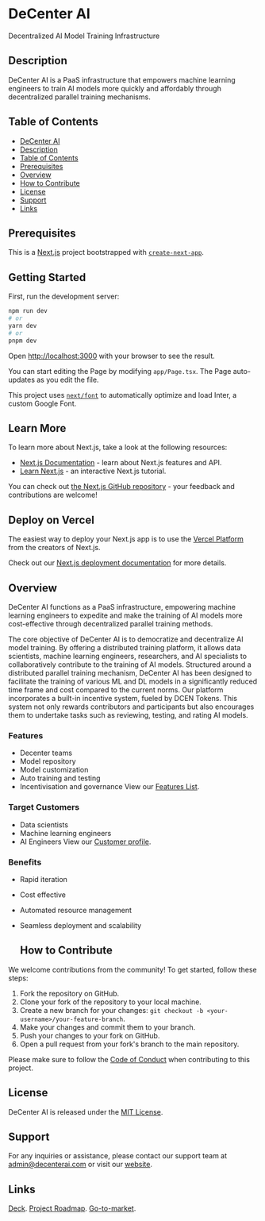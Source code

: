 # DeCenter AI

Decentralized AI Model Training Infrastructure

## Description

DeCenter AI is a PaaS infrastructure that empowers machine learning engineers to train AI models more quickly and
affordably through decentralized parallel training mechanisms.

## Table of Contents
- [DeCenter AI](#decenter-ai)
- [Description](#description)
- [Table of Contents](#table-of-contents)
- [Prerequisites](#prerequisites)
- [Overview](#overview)
- [How to Contribute](#how-to-contribute)
- [License](#license)
- [Support](#support)
- [Links](#links)

## Prerequisites

This is a [Next.js](https://nextjs.org/) project bootstrapped with [`create-next-app`](https://github.com/vercel/next.js/tree/canary/packages/create-next-app).

## Getting Started

First, run the development server:

```bash
npm run dev
# or
yarn dev
# or
pnpm dev
```

Open [http://localhost:3000](http://localhost:3000) with your browser to see the result.

You can start editing the Page by modifying `app/Page.tsx`. The Page auto-updates as you edit the file.

This project uses [`next/font`](https://nextjs.org/docs/basic-features/font-optimization) to automatically optimize and load Inter, a custom Google Font.

## Learn More

To learn more about Next.js, take a look at the following resources:

- [Next.js Documentation](https://nextjs.org/docs) - learn about Next.js features and API.
- [Learn Next.js](https://nextjs.org/learn) - an interactive Next.js tutorial.

You can check out [the Next.js GitHub repository](https://github.com/vercel/next.js/) - your feedback and contributions are welcome!

## Deploy on Vercel

The easiest way to deploy your Next.js app is to use the [Vercel Platform](https://vercel.com/new?utm_medium=default-template&filter=next.js&utm_source=create-next-app&utm_campaign=create-next-app-readme) from the creators of Next.js.

Check out our [Next.js deployment documentation](https://nextjs.org/docs/deployment) for more details.




## Overview

DeCenter AI functions as a PaaS infrastructure, empowering machine learning engineers to expedite and make the training
of AI models more cost-effective through decentralized parallel training methods.

The core objective of DeCenter AI is to democratize and decentralize AI model training. By offering a distributed
training platform, it allows data scientists, machine learning engineers, researchers, and AI specialists to
collaboratively contribute to the training of AI models. Structured around a distributed parallel training mechanism,
DeCenter AI has been designed to facilitate the training of various ML and DL models in a significantly reduced time
frame and cost compared to the current norms.
Our platform incorporates a built-in incentive system, fueled by DCEN Tokens. This system not only rewards contributors
and participants but also encourages them to undertake tasks such as reviewing, testing, and rating AI models.

### Features

- Decenter teams
- Model repository
- Model customization
- Auto training and testing
- Incentivisation and governance
  View our [Features List](https://www.canva.com/design/DAFttOVmaYg/cfT1zEfkCmqLt4JiDqdMmw/view?utm_content=DAFttOVmaYg&utm_campaign=designshare&utm_medium=link&utm_source=publishsharelink).

### Target Customers

- Data scientists
- Machine learning engineers
- AI Engineers
  View our [Customer profile](https://www.canva.com/design/DAFri_nB4wo/eI4WrI2aQGyfy6T1bx4ZTQ/view?utm_content=DAFri_nB4wo&utm_campaign=designshare&utm_medium=link&utm_source=publishsharelink).

### Benefits

- Rapid iteration
- Cost effective
- Automated resource management
- Seamless deployment and scalability


  ## How to Contribute

We welcome contributions from the community! To get started, follow these steps:

1. Fork the repository on GitHub.
2. Clone your fork of the repository to your local machine.
3. Create a new branch for your changes: `git checkout -b <your-username>/your-feature-branch`.
4. Make your changes and commit them to your branch.
5. Push your changes to your fork on GitHub.
6. Open a pull request from your fork's branch to the main repository.

Please make sure to follow the [Code of Conduct](./CODE_OF_CONDUCT.md) when contributing to this project.

## License

DeCenter AI is released under the [MIT License](https://opensource.org/licenses/MIT).


## Support

For any inquiries or assistance, please contact our support team at admin@decenterai.com or visit
our [website](https://decenterai.com/).

## Links

[Deck](https://www.canva.com/design/DAFvisezgFA/GCYskdQ4GaltJ2v6YGIgjQ/view?utm_content=DAFvisezgFA&utm_campaign=designshare&utm_medium=link&utm_source=publishsharelink ). [Project Roadmap](https://www.canva.com/design/DAFttYsFcCE/NsHO_5cm8pPfHf8_dAFELA/view?utm_content=DAFttYsFcCE&utm_campaign=designshare&utm_medium=link&utm_source=publishsharelink).  [Go-to-market](https://www.canva.com/design/DAFttc0AxfY/unRA-Piq6dXOhxNGF2_3Ag/view?utm_content=DAFttc0AxfY&utm_campaign=designshare&utm_medium=link&utm_source=publishsharelink).
